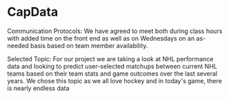 # CapData

Communication Protocols:
    We have agreed to meet both during class hours with added time on the front end as well as on Wednesdays on an as-needed basis based on team member availability.

Selected Topic: 
    For our project we are taking a look at NHL performance data and looking to predict user-selected matchups between current NHL teams based on their team stats and game outcomes over the last several years.
    We chose this topic as we all love hockey and in today's game, there is nearly endless data